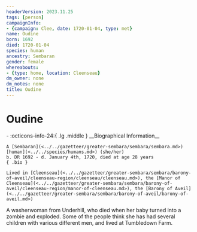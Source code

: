 ```yaml
---
headerVersion: 2023.11.25
tags: [person]
campaignInfo:
- {campaign: Clee, date: 1720-01-04, type: met}
name: Oudine
born: 1692
died: 1720-01-04
species: human
ancestry: Sembaran
gender: female
whereabouts:
- {type: home, location: Cleenseau}
dm_owner: none
dm_notes: none
title: Oudine
---
```

# Oudine
<div class="grid cards ext-narrow-margin ext-one-column" markdown>
- :octicons-info-24:{ .lg .middle } __Biographical Information__

    A [Sembaran](<../../gazetteer/greater-sembara/sembara/sembara.md>) [human](<../../species/humans.md>) (she/her)  
    b. DR 1692 - d. January 4th, 1720, died at age 28 years  
    { .bio }

    Lived in [Cleenseau](<../../gazetteer/greater-sembara/sembara/barony-of-aveil/cleenseau-region/cleenseau/cleenseau.md>), the [Manor of Cleenseau](<../../gazetteer/greater-sembara/sembara/barony-of-aveil/cleenseau-region/manor-of-cleenseau.md>), the [Barony of Aveil](<../../gazetteer/greater-sembara/sembara/barony-of-aveil/barony-of-aveil.md>)
</div>



A washerwoman from Underhill, who died when her baby turned into a zombie and exploded. Some of the people think she has had several children with various different men, and lived at Tumbledown Farm.
